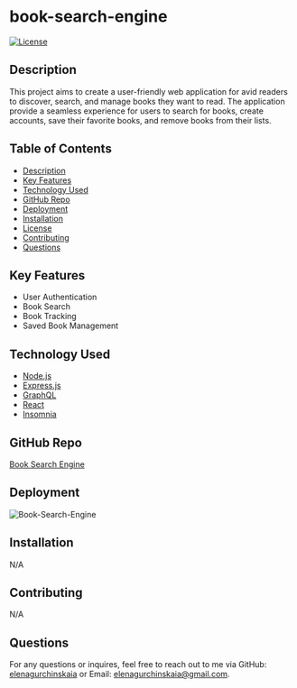 # book-search-engine

[![License](https://img.shields.io/badge/License-MIT-yellow.svg)](https://opensource.org/licenses/MIT)

## Description

This project aims to create a user-friendly web application for avid readers to discover, search, and manage books they want to read. The application provide a seamless experience for users to search for books, create accounts, save their favorite books, and remove books from their lists.

## Table of Contents

- [Description](#description)
- [Key Features](#key-features)
- [Technology Used](#technology-used)
- [GitHub Repo](#github-repo)
- [Deployment](#deployment)
- [Installation](#installation)
- [License](#book-search-engine)
- [Contributing](#contributing)
- [Questions](#questions)

## Key Features

- User Authentication
- Book Search
- Book Tracking
- Saved Book Management

## Technology Used

- [Node.js](https://nodejs.org/)
- [Express.js](https://expressjs.com/)
- [GraphQL](https://www.mongodb.com/)
- [React](https://mongoosejs.com/)
- [Insomnia](https://insomnia.rest/)

## GitHub Repo

[Book Search Engine](https://github.com/elenagurchinskaia/book-search-engine)

## Deployment

![Book-Search-Engine](https://elena-book-search-01a02c50dd0b.herokuapp.com/)

## Installation

N/A

## Contributing

N/A

## Questions

For any questions or inquires, feel free to reach out to me via GitHub:
[elenagurchinskaia](https://github.com/elenagurchinskaia) or Email: elenagurchinskaia@gmail.com.
